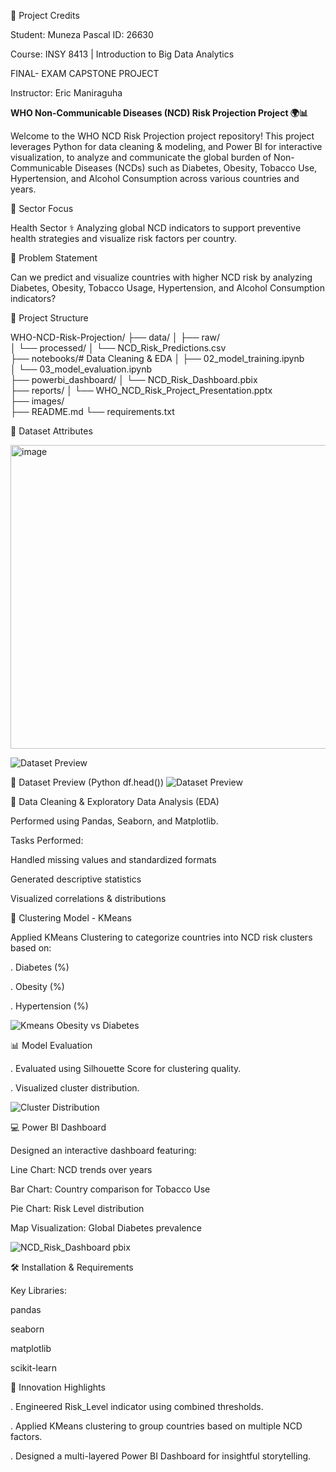 🌟 Project Credits

Student: Muneza Pascal
ID: 26630

Course: INSY 8413 | Introduction to Big Data Analytics

FINAL- EXAM CAPSTONE PROJECT

Instructor: Eric Maniraguha




**WHO Non-Communicable Diseases (NCD) Risk Projection Project 🌍📊**


 Welcome to the WHO NCD Risk Projection project repository! This project leverages Python for data cleaning & modeling, and Power BI for interactive visualization, to analyze and communicate the global burden of 
 Non-Communicable Diseases (NCDs) such as Diabetes, Obesity, Tobacco Use, Hypertension, and Alcohol Consumption across various countries and years.


 🌿 Sector Focus

Health Sector ⚕️
Analyzing global NCD indicators to support preventive health strategies and visualize risk factors per country.



🔎 Problem Statement

Can we predict and visualize countries with higher NCD risk by analyzing Diabetes, Obesity, Tobacco Usage, Hypertension, and Alcohol Consumption indicators?

📁 Project Structure

WHO-NCD-Risk-Projection/
├── data/
│   ├── raw/                     
│   └── processed/
│       └── NCD_Risk_Predictions.csv  
├── notebooks/# Data Cleaning & EDA
│   ├── 02_model_training.ipynb        
│   └── 03_model_evaluation.ipynb       
├── powerbi_dashboard/
│   └── NCD_Risk_Dashboard.pbix         
├── reports/
│   └── WHO_NCD_Risk_Project_Presentation.pptx  
├── images/                               
├── README.md
└── requirements.txt    

📅 Dataset Attributes


<img width="733" height="486" alt="image" src="https://github.com/user-attachments/assets/8667c8ee-4609-4564-9560-e61a77b15006" />

![Dataset Preview](https://github.com/user-attachments/assets/703bbc36-0824-4d8e-a0e0-ab89e223059e)


🗾️ Dataset Preview (Python df.head())
![Dataset Preview](https://github.com/user-attachments/assets/bdb0e769-b3bf-4c14-8661-d55db557640c)


📖 Data Cleaning & Exploratory Data Analysis (EDA)

Performed using Pandas, Seaborn, and Matplotlib.

Tasks Performed:

Handled missing values and standardized formats

Generated descriptive statistics

Visualized correlations & distributions





🤖 Clustering Model - KMeans

Applied KMeans Clustering to categorize countries into NCD risk clusters based on:

. Diabetes (%)

. Obesity (%)

. Hypertension (%)

 ![Kmeans Obesity vs Diabetes](https://github.com/user-attachments/assets/17d975ad-0b2e-4e87-86a3-98e3bf2bd1b0)


📊 Model Evaluation

. Evaluated using Silhouette Score for clustering quality.

. Visualized cluster distribution.

 ![Cluster Distribution](https://github.com/user-attachments/assets/67cf68cc-ac97-4511-9739-c340c3b6b2dd)



💻 Power BI Dashboard

Designed an interactive dashboard featuring:

Line Chart: NCD trends over years 



Bar Chart: Country comparison for Tobacco Use

Pie Chart: Risk Level distribution

Map Visualization: Global Diabetes prevalence

![NCD_Risk_Dashboard pbix](https://github.com/user-attachments/assets/17141788-a099-47c8-a53b-5b72e10259ed)

🛠️ Installation & Requirements

Key Libraries:

pandas

seaborn

matplotlib

scikit-learn

👊 Innovation Highlights

. Engineered Risk_Level indicator using combined thresholds.

. Applied KMeans clustering to group countries based on multiple NCD factors.

. Designed a multi-layered Power BI Dashboard for insightful storytelling.
